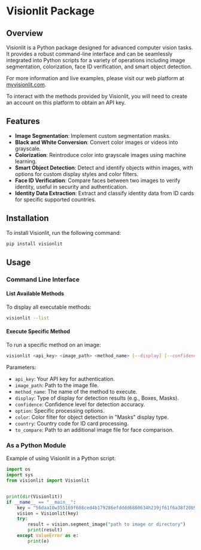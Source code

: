 
# Visionlit Package

## Overview


Visionlit is a Python package designed for advanced computer vision tasks. It provides a robust command-line interface and can be seamlessly integrated into Python scripts for a variety of operations including image segmentation, colorization, face ID verification, and smart object detection.

For more information and live examples, please visit our web platform at [myvisionlit.com](http://myvisionlit.com). 

To interact with the methods provided by Visionlit, you will need to create an account on this platform to obtain an API key.

## Features

- **Image Segmentation**: Implement custom segmentation masks.
- **Black and White Conversion**: Convert color images or videos into grayscale.
- **Colorization**: Reintroduce color into grayscale images using machine learning.
- **Smart Object Detection**: Detect and identify objects within images, with options for custom display styles and color filters.
- **Face ID Verification**: Compare faces between two images to verify identity, useful in security and authentication.
- **Identity Data Extraction**: Extract and classify identity data from ID cards for specific supported countries.

## Installation

To install Visionlit, run the following command:

```bash
pip install visionlit
```

## Usage

### Command Line Interface

#### List Available Methods

To display all executable methods:

```bash
visionlit --list
```

#### Execute Specific Method

To run a specific method on an image:

```bash
visionlit <api_key> <image_path> <method_name> [--display] [--confidence] [--option] [--color] [--country] [--to_compare]
```

Parameters:
- `api_key`: Your API key for authentication.
- `image_path`: Path to the image file.
- `method_name`: The name of the method to execute.
- `display`: Type of display for detection results (e.g., Boxes, Masks).
- `confidence`: Confidence level for detection accuracy.
- `option`: Specific processing options.
- `color`: Color filter for object detection in "Masks" display type.
- `country`: Country code for ID card processing.
- `to_compare`: Path to an additional image file for face comparison.

### As a Python Module

Example of using Visionlit in a Python script:


```python
import os
import sys
from visionlit import Visionlit


print(dir(Visionlit))
if __name__ == "__main__":
    key = "56daa10w355169f608ced4b179286efdddd6860634h239jf61f6a38f20b98"
    vision = Visionlit(key)
    try:
        result = vision.segment_image("path to image or directory")
        print(result)
    except ValueError as e:
        print(e)
```
